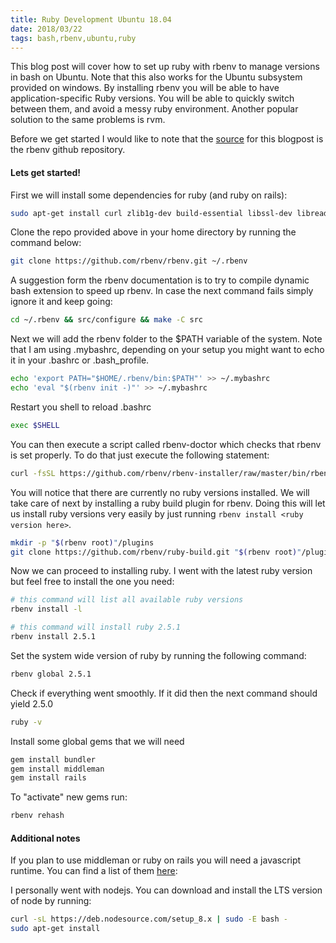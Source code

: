 ```yaml
---
title: Ruby Development Ubuntu 18.04
date: 2018/03/22
tags: bash,rbenv,ubuntu,ruby
---
```


This blog post will cover how to set up ruby with rbenv to manage versions in bash on Ubuntu. Note that this also works for the Ubuntu subsystem provided on windows. By installing rbenv you will be able to have application-specific Ruby versions. You will be able to quickly switch between them, and avoid a messy ruby environment. Another popular solution to the same problems is rvm.

Before we get started I would like to note that the [source](https://github.com/rbenv/rbenv) for this blogpost is the rbenv github repository.

#### Lets get started!

First we will install some dependencies for ruby (and ruby on rails):

```bash
sudo apt-get install curl zlib1g-dev build-essential libssl-dev libreadline-dev libyaml-dev libsqlite3-dev sqlite3 libxml2-dev libxslt1-dev libcurl4-openssl-dev libffi-dev nodejs imagemagick libmagickwand-dev
```

Clone the repo provided above in your home directory by running the command below:

```bash
git clone https://github.com/rbenv/rbenv.git ~/.rbenv
```

A suggestion form the rbenv documentation is to try to compile dynamic bash extension to speed up rbenv. In case the next command fails simply ignore it and keep going:

```bash
cd ~/.rbenv && src/configure && make -C src
```

Next we will add the rbenv folder to the $PATH variable of the system. Note that I am using .mybashrc, depending on your setup you might want to echo it in your .bashrc or .bash_profile.

```bash 
echo 'export PATH="$HOME/.rbenv/bin:$PATH"' >> ~/.mybashrc
echo 'eval "$(rbenv init -)"' >> ~/.mybashrc
```

Restart you shell to reload .bashrc

```bash
exec $SHELL
```

You can then execute a script called rbenv-doctor which checks that rbenv is set properly. To do that just execute the following statement:

```bash
curl -fsSL https://github.com/rbenv/rbenv-installer/raw/master/bin/rbenv-doctor | bash
```

You will notice that there are currently no ruby versions installed. We will take care of next by installing a ruby build plugin for rbenv. Doing this will let us install ruby versions very easily by just running `rbenv install <ruby version here>`.

```bash
mkdir -p "$(rbenv root)"/plugins
git clone https://github.com/rbenv/ruby-build.git "$(rbenv root)"/plugins/ruby-build
```

Now we can proceed to installing ruby. I went with the latest ruby version but feel free to install the one you need:

```bash
# this command will list all available ruby versions
rbenv install -l

# this command will install ruby 2.5.1
rbenv install 2.5.1
```

Set the system wide version of ruby by running the following command:

```bash
rbenv global 2.5.1
```

Check if everything went smoothly. If it did then the next command should yield 2.5.0

```bash
ruby -v
```

Install some global gems that we will need

```bash
gem install bundler
gem install middleman
gem install rails
```

To "activate" new gems run:

```bash
rbenv rehash
```

#### Additional notes

If you plan to use middleman or ruby on rails you will need a javascript runtime. You can find a list of them [here](https://github.com/rails/execjs):

I personally went with nodejs. You can download and install the LTS version of node by running:

```bash
curl -sL https://deb.nodesource.com/setup_8.x | sudo -E bash -
sudo apt-get install 
```
